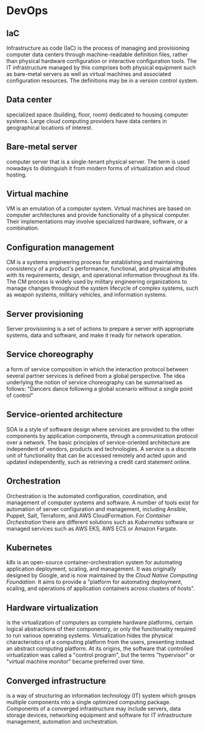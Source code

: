 # DevOps

## IaC
Infrastructure as code (IaC) is the process of managing and provisioning computer data centers through machine-readable definition files, rather than physical hardware configuration or interactive configuration tools. The IT infrastructure managed by this comprises both physical equipment such as bare-metal servers as well as virtual machines and associated configuration resources. The definitions may be in a version control system.

## Data center
specialized space (building, floor, room) dedicated to housing computer systems. Large cloud computing providers have data centers in geographical locations of interest.

## Bare-metal server
computer server that is a single-tenant physical server. The term is used nowadays to distinguish it from modern forms of virtualization and cloud hosting.

## Virtual machine
VM is an emulation of a computer system. Virtual machines are based on computer architectures and provide functionality of a physical computer. Their implementations may involve specialized hardware, software, or a combination.

## Configuration management
CM is a systems engineering process for establishing and maintaining consistency of a product's performance, functional, and physical attributes with its requirements, design, and operational information throughout its life. The CM process is widely used by military engineering organizations to manage changes throughout the system lifecycle of complex systems, such as weapon systems, military vehicles, and information systems.

## Server provisioning
Server provisioning is a set of actions to prepare a server with appropriate systems, data and software, and make it ready for network operation.

## Service choreography
a form of service composition in which the interaction protocol between several partner services is defined from a global perspective. The idea underlying the notion of service choreography can be summarised as follows: "Dancers dance following a global scenario without a single point of control"

## Service-oriented architecture
SOA is a style of software design where services are provided to the other components by application components, through a communication protocol over a network. The basic principles of service-oriented architecture are independent of vendors, products and technologies. A service is a discrete unit of functionality that can be accessed remotely and acted upon and updated independently, such as retrieving a credit card statement online.

## Orchestration
Orchestration is the automated configuration, coordination, and management of computer systems and software. A number of tools exist for automation of server configuration and management, including Ansible, Puppet, Salt, Terraform, and AWS CloudFormation. For *Container Orchestration* there are different solutions such as *Kubernetes* software or managed services such as AWS EKS, AWS ECS or Amazon Fargate.

## Kubernetes
*k8s* is an open-source container-orchestration system for automating application deployment, scaling, and management. It was originally designed by Google, and is now maintained by the *Cloud Native Computing Foundation*. It aims to provide a "platform for automating deployment, scaling, and operations of application containers across clusters of hosts".

## Hardware virtualization
is the virtualization of computers as complete hardware platforms, certain logical abstractions of their componentry, or only the functionality required to run various operating systems. Virtualization hides the physical characteristics of a computing platform from the users, presenting instead an abstract computing platform. At its origins, the software that controlled virtualization was called a "control program", but the terms "hypervisor" or "virtual machine monitor" became preferred over time.

## Converged infrastructure
is a way of structuring an information technology (IT) system which groups multiple components into a single optimized computing package. Components of a converged infrastructure may include servers, data storage devices, networking equipment and software for IT infrastructure management, automation and orchestration.
